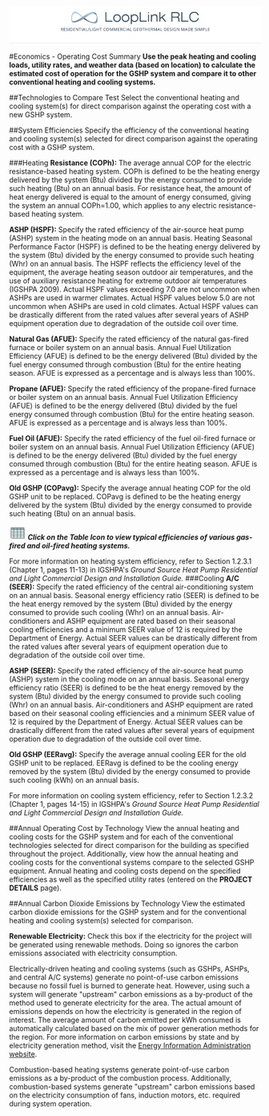 <a href="http://looplinkrlc.com" title="LoopLink RLC- Residential/Light Commercial Geothermal Design Made Simple">![LoopLink RLC Help](img/RLC_help_header.png)</a>

#Economics - Operating Cost Summary
**Use the peak heating and cooling loads, utility rates, and weather data (based on location) to calculate the estimated cost of operation for the GSHP system and compare it to other conventional heating and cooling systems.**

##Technologies to Compare Test
Select the conventional heating and cooling system(s) for direct comparison against the operating cost with a new GSHP system.

##System Efficiencies
Specify the efficiency of the conventional heating and cooling system(s) selected for direct comparison against the operating cost with a GSHP system.

###Heating
**Resistance (COPh):** The average annual COP for the electric resistance-based heating system. COPh is defined to be the heating energy delivered by the system (Btu) divided by the energy consumed to provide such heating (Btu) on an annual basis. For resistance heat, the amount of heat energy delivered is equal to the amount of energy consumed, giving the system an annual COPh=1.00, which applies to any electric resistance-based heating system. 

**ASHP (HSPF):** Specify the rated efficiency of the air-source heat pump (ASHP) system in the heating mode on an annual basis. Heating Seasonal Performance Factor (HSPF) is defined to be the heating energy delivered by the system (Btu) divided by the energy consumed to provide such heating (Whr) on an annual basis. The HSPF reflects the efficiency level of the equipment, the average heating season outdoor air temperatures, and the use of auxiliary resistance heating for extreme outdoor air temperatures (IGSHPA 2009). Actual HSPF values exceeding 7.0 are not uncommon when ASHPs are used in warmer climates. Actual HSPF values below 5.0 are not uncommon when ASHPs are used in cold climates. Actual HSPF values can be drastically different from the rated values after several years of ASHP equipment operation due to degradation of the outside coil over time. 

**Natural Gas (AFUE):** Specify the rated efficiency of the natural gas-fired furnace or boiler system on an annual basis. Annual Fuel Utilization Efficiency (AFUE) is defined to be the energy delivered (Btu) divided by the fuel energy consumed through combustion (Btu) for the entire heating season. AFUE is expressed as a percentage and is always less than 100%. 

**Propane (AFUE):** Specify the rated efficiency of the propane-fired furnace or boiler system on an annual basis. Annual Fuel Utilization Efficiency (AFUE) is defined to be the energy delivered (Btu) divided by the fuel energy consumed through combustion (Btu) for the entire heating season. AFUE is expressed as a percentage and is always less than 100%. 

**Fuel Oil (AFUE):** Specify the rated efficiency of the fuel oil-fired furnace or boiler system on an annual basis. Annual Fuel Utilization Efficiency (AFUE) is defined to be the energy delivered (Btu) divided by the fuel energy consumed through combustion (Btu) for the entire heating season. AFUE is expressed as a percentage and is always less than 100%.

**Old GSHP (COPavg):** Specify the average annual heating COP for the old GSHP unit to be replaced. COPavg is defined to be the heating energy delivered by the system (Btu) divided by the energy consumed to provide such heating (Btu) on an annual basis. 

![Table Icon](img/table.jpg) ***Click on the Table Icon to view typical efficiencies of various gas-fired and oil-fired heating systems.*** 

For more information on heating system efficiency, refer to Section 1.2.3.1 (Chapter 1, pages 11-13) in IGSHPA's *Ground Source Heat Pump Residential and Light Commercial Design and Installation Guide.* 
###Cooling
**A/C (SEER):** Specify the rated efficiency of the central air-conditioning system on an annual basis. Seasonal energy efficiency ratio (SEER) is defined to be the heat energy removed by the system (Btu) divided by the energy consumed to provide such cooling (Whr) on an annual basis. Air-conditioners and ASHP equipment are rated based on their seasonal cooling efficiencies and a minimum SEER value of 12 is required by the Department of Energy. Actual SEER values can be drastically different from the rated values after several years of equipment operation due to degradation of the outside coil over time. 

**ASHP (SEER):** Specify the rated efficiency of the air-source heat pump (ASHP) system in the cooling mode on an annual basis. Seasonal energy efficiency ratio (SEER) is defined to be the heat energy removed by the system (Btu) divided by the energy consumed to provide such cooling (Whr) on an annual basis. Air-conditioners and ASHP equipment are rated based on their seasonal cooling efficiencies and a minimum SEER value of 12 is required by the Department of Energy. Actual SEER values can be drastically different from the rated values after several years of equipment operation due to degradation of the outside coil over time.

**Old GSHP (EERavg):** Specify the average annual cooling EER for the old GSHP unit to be replaced. EERavg is defined to be the cooling energy removed by the system (Btu) divided by the energy consumed to provide such cooling (kWh) on an annual basis. 

For more information on cooling system efficiency, refer to Section 1.2.3.2 (Chapter 1, pages 14-15) in IGSHPA's *Ground Source Heat Pump Residential and Light Commercial Design and Installation Guide.*

##Annual Operating Cost by Technology
View the annual heating and cooling costs for the GSHP system and for each of the conventional technologies selected for direct comparison for the building as specified throughout the project. Additionally, view how the annual heating and cooling costs for the conventional systems compare to the selected GSHP equipment. Annual heating and cooling costs depend on the specified efficiencies as well as the specified utility rates (entered on the **PROJECT DETAILS** page).

##Annual Carbon Dioxide Emissions by Technology
View the estimated carbon dioxide emissions for the GSHP system and for the conventional heating and cooling system(s) selected for comparison. 

**Renewable Electricity:** Check this box if the electricity for the project will be generated using renewable methods. Doing so ignores the carbon emissions associated with electricity consumption. 

Electrically-driven heating and cooling systems (such as GSHPs, ASHPs, and central A/C systems) generate no point-of-use carbon emissions because no fossil fuel is burned to generate heat. However, using such a system will generate "upstream" carbon emissions as a by-product of the method used to generate electricity for the area. The actual amount of emissions depends on how the electricity is generated in the region of interest. The average amount of carbon emitted per kWh consumed is automatically calculated based on the mix of power generation methods for the region. For more information on carbon emissions by state and by electricity generation method, visit the [Energy Information Administration website](http://www.eia.gov). 

Combustion-based heating systems generate point-of-use carbon emissions as a by-product of the combustion process. Additionally, combustion-based systems generate "upstream" carbon emissions based on the electricity consumption of fans, induction motors, etc. required during system operation.

